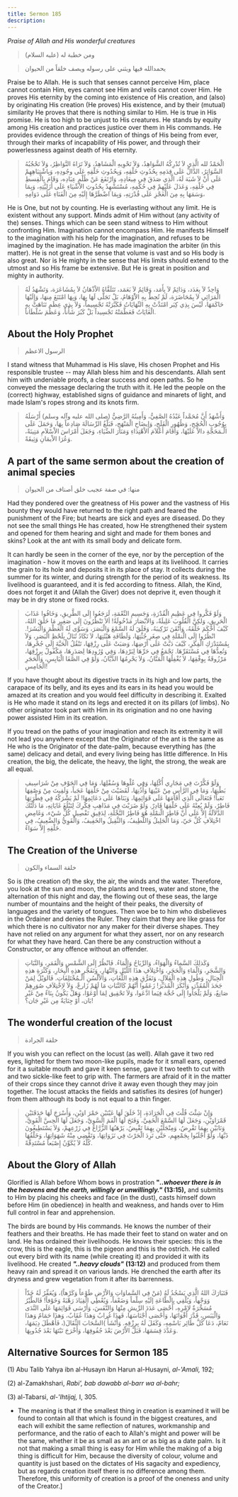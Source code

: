 ```yaml
---
title: Sermon 185
description: 
---
```


*Praise of Allah and His wonderful creatures*

> ومن خطبة له (عليه السلام)

> يحمدالله فيها ويثني على رسوله ويصف خلقاً من الحيوان

Praise be to Allah. He is such that senses cannot perceive Him, place
cannot contain Him, eyes cannot see Him and veils cannot cover Him. He
proves His eternity by the coming into existence of His creation, and
(also) by originating His creation (He proves) His existence, and by
their (mutual) similarity He proves that there is nothing similar to
Him. He is true in His promise. He is too high to be unjust to His
creatures. He stands by equity among His creation and practices justice
over them in His commands. He provides evidence through the creation of
things of His being from ever, through their marks of incapability of
His power, and through their powerlessness against death of His
eternity.

> الْحَمْدُ لله الَّذِي لاَ تُدْرِكُهُ الشَّوَاهِدُ، وَلاَ تَحْوِيهِ الْمَشَاهِدُ، وَلاَ تَرَاهُ النَّوَاظِرُ،
> وَلاَ تَحْجُبُهُ السَّوَاتِرُ، الدَّالِّ عَلَى قِدَمِهِ بِحُدُوثِ خَلْقِهِ، وَبِحُدُوثِ خَلْقِهِ عَلَى وجُودِهِ،
> وَبِاشْتِبَاهِهِمْ عَلَى أَنْ لاَ شَبَهَ لَهُ، الَّذِي صَدَقَ فِي مِيعَادِهِ، وَارْتَفَعَ عَنْ ظُلْمِ عِبَادِه،
> وَقَامَ بِالْقِسطِ فِي خَلْقِهِ، وَعَدَلَ عَلَيْهِمْ فِي حُكْمِهِ، مُسْتَشْهِدٌ بِحُدُوثِ الاْشْيَاءِ عَلَى
> أَزَلِيَّتِهِ، وَبِمَا وَسَمَهَا بِهِ مِنَ الْعَجْزِ عَلَى قُدْرَتِهِ، وَبِمَا اضْطَرَّهَا إِلَيْهِ مِنَ الْفَنَاءِ
> عَلَى دَوَامِهِ،

He is One, but not by counting. He is everlasting without any limit. He
is existent without any support. Minds admit of Him without (any
activity of the) senses. Things which can be seen stand witness to Him
without confronting Him. Imagination cannot encompass Him. He manifests
Himself to the imagination with his help for the imagination, and
refuses to be imagined by the imagination. He has made imagination the
arbiter (in this matter). He is not great in the sense that volume is
vast and so His body is also great. Nor is He mighty in the sense that
His limits should extend to the utmost and so His frame be extensive.
But He is great in position and mighty in authority.

> وَاحِدٌ لاَ بِعَدَد، وَدَائِمٌ لاَ بِأَمَد، وَقَائِمٌ لاَ بَعَمَد، تَتَلَقَّاهُ الاْذْهَانُ لاَ بِمُشَاعَرَة،
> وَتَشْهَدُ لَهُ الْمَرَائِي لاَ بِمُحَاضَرَة، لَمْ تُحِطْ بِهِ الاَْوْهَامُ، بَلْ تَجَلَّى لَهَا بِهَا، وَبِهَا
> امْتَنَعَ مِنهَا، وَإِلَيْهَا حَاكَمَهَا، لَيْسَ بِذِي كِبَر امْتَدَّتْ بِهِ النِّهَايَاتُ فَكَبَّرَتْهُ
> تَجْسِيماً، وَلاَ بِذِي عِظَم تَنَاهَتْ بِهِ الْغَايَاتُ فَعَظَّمَتْهُ تَجْسِيداً بَلْ كَبُرَ شَأْناً، وَعَظُمَ
> سُلْطَاناً.

## About the Holy Prophet

> الرسول الاعظم

I stand witness that Muhammad is His slave, His chosen Prophet and His
responsible trustee \-- may Allah bless him and his descendants. Allah
sent him with undeniable proofs, a clear success and open paths. So he
conveyed the message declaring the truth with it. He led the people on
the (correct) highway, established signs of guidance and minarets of
light, and made Islam\'s ropes strong and its knots firm.

> وَأَشْهَدُ أَنَّ مُحَمَّداً عَبْدُهُ الصَّفِيُّ، وَأَمِينُهُ الرَّضِيُّ (صلى الله عليه وآله وسلم)
> أَرْسَلَهُ بِوُجُوبِ الْحُجَجِ، وَظُهُورِ الْفَلَجِ، وَإِيضَاحِ الْمَنْهَجِ، فَبَلَّغُ الرِّسَالَةَ صَادِعاً بِهَا،
> وَحَمَلَ عَلَى الْـمَحَجَّةِ دالاًّ عَلَيْهَا، وَأَقَامَ أَعْلاَمَ الاْهْتِدَاءِ وَمَنَارَ الضِّيَاءِ، وَجَعَلَ
> أَمْرَاسَ الاْسْلاَمِ مَتِينَةً، وَعُرَا الاْيمَانِ وَثِيقَةً.

## A part of the same sermon about the creation of animal species

> منها: في صفة عجيب خلق أصناف من الحيوان

Had they pondered over the greatness of His power and the vastness of
His bounty they would have returned to the right path and feared the
punishment of the Fire; but hearts are sick and eyes are diseased. Do
they not see the small things He has created, how He strengthened their
system and opened for them hearing and sight and made for them bones and
skins? Look at the ant with its small body and delicate form.

It can hardly be seen in the corner of the eye, nor by the perception of
the imagination - how it moves on the earth and leaps at its livelihood.
It carries the grain to its hole and deposits it in its place of stay.
It collects during the summer for its winter, and during strength for
the period of its weakness. Its livelihood is guaranteed, and it is fed
according to fitness. Allah, the Kind, does not forget it and (Allah the
Giver) does not deprive it, even though it may be in dry stone or fixed
rocks.

> وَلَوْ فَكَّروا فِي عَظِيمِ الْقُدْرَةِ، وَجَسِيمِ النِّعْمَةِ، لَرَجَعُوا إِلَى الطَّرِيقِ، وَخَافُوا عَذَابَ
> الْحَرِيقِ، وَلكِنَّ الْقُلُوبَ عَلِيلَةٌ، وَالاَبْصَارَ مَدْخُولَةٌ! ألاَ تَنْظُرُونَ إِلَى صَغِيرِ مَا خَلَقَ
> اللهُ، كَيْفَ أَحْكَمَ خَلْقَهُ، وَأَتْقَنَ تَرْكِيبَهُ، وَفَلَقَ لَهُ السَّمْعَ وَالْبَصَرَ، وَسَوَّى لَهُ الْعَظْمَ
> وَالْبَشَرَ!. انْظُرُوا إِلَى الَّنمْلَةِ فِي صِغَرِ جُثَّتِهَا، وَلَطَافَةِ هَيْئَتِهَا، لاَ تَكَادُ تُنَالُ
> بِلَحْظِ الْبَصَرِ، وَلاَ بِمُسْتَدْرَكِ الْفِكَرِ، كَيْفَ دَبَّتْ عَلَى أَرْضِهَا، وَصَبَتْ عَلَى رِزْقِهَا، تَنْقُلُ
> الْحَبَّةَ إِلَى جُحْرِهَا، وَتُعِدُّهَا فِي مُسْتَقَرِّهَا. تَجْمَعُ فِي حَرِّهَا لِبَرْدِهَا، وَفِي وُرُودِهَا
> لِصَدَرِهَا، مَكْفُولٌ بِرِزْقِهَا، مَرْزُوقَةٌ بِوِفْقِهَا، لاَ يُغْفِلُهَا الْمَنَّانُ، وَلاَ يَحْرِمُهَا
> الدَّيَّانُ، وَلَوْ فِي الصَّفَا الْيَابِسِ، وَالْحَجَرِ الْجَامِسِ!

If you have thought about its digestive tracts in its high and low
parts, the carapace of its belly, and its eyes and its ears in its head
you would be amazed at its creation and you would feel difficulty in
describing it. Exalted is He who made it stand on its legs and erected
it on its pillars (of limbs). No other originator took part with Him in
its origination and no one having power assisted Him in its creation.

If you tread on the paths of your imagination and reach its extremity it
will not lead you anywhere except that the Originator of the ant is the
same as He who is the Originator of the date-palm, because everything
has (the same) delicacy and detail, and every living being has little
difference. In His creation, the big, the delicate, the heavy, the
light, the strong, the weak are all equal.

> وَلَوْ فَكَّرْتَ فِي مَجَارِي أُكْلِهَا، وَفِي عُلْوهَا وَسُفْلِهَا، وَمَا فِي الجَوْفِ مِنْ شَرَاسِيفِ
> بَطْنِهَا، وَمَا فِي الرَّأسِ مِنْ عَيْنِهَا وَأُذُنِهَا، لَقَضَيْتَ مِنْ خَلْقِهَا عَجَباً، وَلَقِيتَ مِنْ
> وَصْفِهَا تَعَباً! فَتَعَالَى الَّذِي أَقَامَهَا عَلَى قَوَائِمِهَا، وَبَنَاهَا عَلَى دَعَائِمِهَا! لَمْ
> يَشْرَكْهُ فِي فِطْرَتِهَا فَاطِرٌ، وَلَمْ يُعِنْهُ عَلَى خَلْقِهَا قَادِرٌ. وَلَوْ ضَرَبْتَ فِي مَذَاهِبِ فِكْرِكَ
> لِتَبْلُغَ غَايَاتِهِ، مَا دَلَّتْكَ الدَّلاَلَةُ إِلاَّ عَلَى أَنَّ فَاطِرَ الَّنمْلَةِ هُوَ فَاطِرُ النَّخْلَةِ،
> لِدَقِيقِ تَفْصِيلِ كُلِّ شَيْء، وَغَامِضِ اخْتِلاَفِ كُلِّ حَيّ، وَمَا الْجَلِيلُ وَاللَّطِيفُ، وَالثَّقِيلُ
> والخَفِيفُ، وَالْقَوِيُّ وَالضَّعِيفُ، فِي خَلْقِهِ إِلاَّ سَوَاءٌ.

## The Creation of the Universe

> خلقة السماء والكون

So is (the creation of) the sky, the air, the winds and the water.
Therefore, you look at the sun and moon, the plants and trees, water and
stone, the alternation of this night and day, the flowing out of these
seas, the large number of mountains and the height of their peaks, the
diversity of languages and the variety of tongues. Then woe be to him
who disbelieves in the Ordainer and denies the Ruler. They claim that
they are like grass for which there is no cultivator nor any maker for
their diverse shapes. They have not relied on any argument for what they
assert, nor on any research for what they have heard. Can there be any
construction without a Constructor, or any offence without an offender.

> وَكَذلِكَ السَّماءُ وَالْهَوَاءُ، وَالرِّيَاحُ وَالْمَاءُ. فَانْظُرْ إِلَى الشَّمْسِ وَالْقَمَرِ، وَالنَّبَاتِ
> وَالشَّجَرِ، وَالْمَاءِ وَالْحَجَرِ، وَاخْتِلاَفِ هذَا اللَّيْلِ وَالنَّهَارِ، وَتَفَجُّرِ هذِهِ الْبِحَارِ،
> وَكَثْرَةِ هذِهِ الْجِبَالِ، وَطُولِ هذِهِ الْقِلاَلِ، وَتَفَرُّقِ هذِهِ اللُّغَاتِ، وَالاْلْسُنِ
> الْـمُخْتَلِفَاتِ. فَالوَيْلُ لِمَنْ جَحَدَ الْمُقَدِّرَ، وَأَنْكَرَ الْمُدَبِّرَ! زَعَمُوا أَنَّهُمْ كَالنَّبَاتِ مَا
> لَهُمْ زَارعٌ، وَلاَ لاِخْتِلاَفِ صُوَرِهِمْ صَانِعٌ، وَلَمْ يَلْجَأُوا إِلَى حُجَّة فِيَما ادَّعَوا، وَلاَ
> تَحْقِيق لِمَا أَوْعَوْا، وَهَلْ يَكُونُ بِنَاءٌ مِنْ غَيْرِ بَان، أَوْ جِنَايَةٌ مِن غَيْرِ جَان؟!

## The wonderful creation of the locust

> خلقة الجرادة

If you wish you can reflect on the locust (as well). Allah gave it two
red eyes, lighted for them two moon-like pupils, made for it small ears,
opened for it a suitable mouth and gave it keen sense, gave it two teeth
to cut with and two sickle-like feet to grip with. The farmers are
afraid of it in the matter of their crops since they cannot drive it
away even though they may join together. The locust attacks the fields
and satisfies its desires (of hunger) from them although its body is not
equal to a thin finger.

> وَإِنْ شِئْتَ قُلْتَ فِي الْجَرَادَةِ، إِذْ خَلَقَ لَهَا عَيْنَيْنِ حَمْرَ اوَيْنِ، وَأَسْرَجَ لَهَا حَدَقَتَيْنِ
> قَمْرَاوَيْنِ، وَجَعَلَ لَهَا السَّمْعَ الْخَفِيَّ، وَفَتَحَ لَهَا الْفَمَ السَّوِيَّ، وَجَعَلَ لَهَا الْحِسَّ
> الْقَوِيَّ، وَنَابَيْنِ بِهِمَا تَقْرِضُ، وَمِنْجَلَيْنِ بِهِمَا تَقْبِضُ، يَرْهَبُهَا الزُّرَّاعُ فِي زَرْعِهمْ،
> وَلاَ يَسْتَطِيعُونَ ذَبَّهَا، وَلَوْ أَجْلَبُوا بِجَمْعِهِم، حَتَّى تَرِدَ الْحَرْثَ فِي نَزَوَاتِهَا، وَتَقْضِي
> مِنْهُ شَهَوَاتِهَا، وَخَلْقُهَا كُلُّهُ لاَ يُكَوِّنُ إِصْبَعاً مُسْتَدِقَّةً.

## About the Glory of Allah

Glorified is Allah before Whom bows in prostration **"*****..whoever
there is in the heavens and the earth, willingly or unwillingly."***
**(13:15),** and submits to Him by placing his cheeks and face (in the
dust), casts himself down before Him (in obedience) in health and
weakness, and hands over to Him full control in fear and apprehension.

The birds are bound by His commands. He knows the number of their
feathers and their breaths. He has made their feet to stand on water and
on land. He has ordained their livelihoods. He knows their species: this
is the crow, this is the eagle, this is the pigeon and this is the
ostrich. He called out every bird with its name (while creating it) and
provided it with its livelihood. He created ***"..heavy clouds"***
**(13:12)** and produced from them heavy rain and spread it on various
lands. He drenched the earth after its dryness and grew vegetation from
it after its barrenness.

> فَتَبَارَكَ اللهُ الَّذِي يَسْجُدُ لَهُ (مَنْ فِي السَّماوَاتِ وَالاْرْضِ طَوْعاً وَكَرْهاً)، وَيُعَفِّرُ لَهُ
> خَدّاً وَوَجْهاً، وَيُلْقِي بِالْطَّاعَةِ إلَيْهِ سِلْماً وَضَعْفاً، وَيُعْطِي الْقِيَادَ رَهْبَةً وَخَوْفاً!
> فَالطَّيْرُ مُسَخَّرَةٌ لاِمْرِهِ، أَحْصَى عَدَدَ الرِّيشِ مِنْهَا وَالنَّفَسَ، وَأَرْسَى قَوَائِمَهَا عَلَى
> النَّدَى وَالْيَبَسِ، قَدَّرَ أَقْوَاتَهَا، وَأَحْصَى أَجْنَاسَهَا، فَهذَا غُرابٌ وَهذَا عُقَابٌ، وَهذَا
> حَمَامٌ وَهذَا نَعَامٌ، دَعَا كُلَّ طَائِر بَاسْمِهِ، وَكَفَلَ لَهُ بِرِزْقِهِ. وَأَنْشَأَ )السَّحَابَ
> الثِّقَالَ(، فَأَهْطَلَ دِيَمَهَا، وَعَدَّدَ قِسَمَهَا، فَبَلَّ الاْرْضَ بَعْدَ جُفُوفِهَا، وَأَخْرَجَ نَبْتَهَا
> بَعْدَ جُدُوبِهَا.

## Alternative Sources for Sermon 185

\(1\) Abu Talib Yahya ibn al-Husayn ibn Harun al-Husayni, *al-\'Amali,*
192;

\(2\) al-Zamakhshari, *Rabi', bab dawabb al-barr wa al-bahr;*

\(3\) al-Tabarsi, *al-\'Ihtijaj,* I, 305.

-  The meaning is
    that if the smallest thing in creation is examined it will be found
    to contain all that which is found in the biggest creatures, and
    each will exhibit the same reflection of natures, workmanship and
    performance, and the ratio of each to Allah\'s might and power will
    be the same, whether it be as small as an ant or as big as a date
    palm. Is it not that making a small thing is easy for Him while the
    making of a big thing is difficult for Him, because the diversity of
    colour, volume and quantity is just based on the dictates of His
    sagacity and expediency, but as regards creation itself there is no
    difference among them. Therefore, this uniformity of creation is a
    proof of the oneness and unity of the
    Creator.]